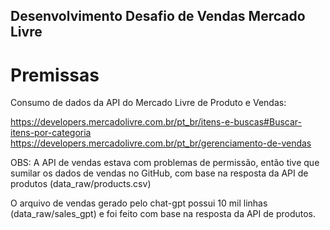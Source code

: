 ## Desenvolvimento Desafio de Vendas Mercado Livre

# Premissas
Consumo de dados da API do Mercado Livre de Produto e Vendas:

https://developers.mercadolivre.com.br/pt_br/itens-e-buscas#Buscar-itens-por-categoria
https://developers.mercadolivre.com.br/pt_br/gerenciamento-de-vendas

OBS: A API de vendas estava com problemas de permissão, então tive que sumilar os dados de vendas no GitHub, com base na resposta da API de produtos (data_raw/products.csv)

O arquivo de vendas gerado pelo chat-gpt possui 10 mil linhas (data_raw/sales_gpt) e foi feito com base na resposta da API de produtos.
